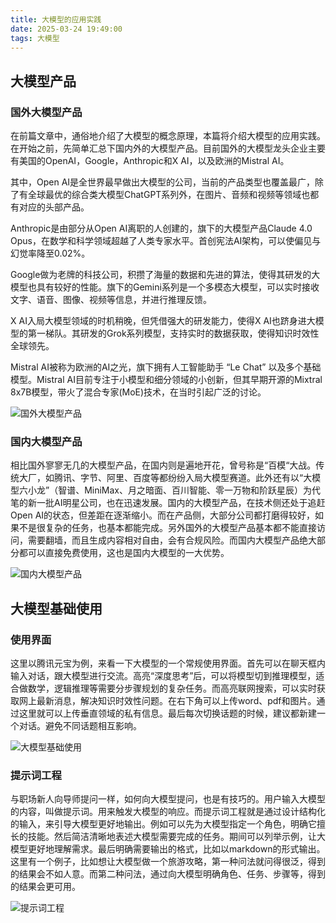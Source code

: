 ```yaml
---
title: 大模型的应用实践
date: 2025-03-24 19:49:00
tags: 大模型
---
```


## 大模型产品

### 国外大模型产品

在前篇文章中，通俗地介绍了大模型的概念原理，本篇将介绍大模型的应用实践。在开始之前，先简单汇总下国内外的大模型产品。目前国外的大模型龙头企业主要有美国的OpenAI，Google，Anthropic和X AI，以及欧洲的Mistral AI。

其中，Open AI是全世界最早做出大模型的公司，当前的产品类型也覆盖最广，除了有全球最优的综合类大模型ChatGPT系列外，在图片、音频和视频等领域也都有对应的头部产品。

Anthropic是由部分从Open AI离职的人创建的，旗下的大模型产品Claude 4.0 Opus，在数学和科学领域超越了人类专家水平。首创宪法AI架构，可以使偏见与幻觉率降至0.02%。

Google做为老牌的科技公司，积攒了海量的数据和先进的算法，使得其研发的大模型也具有较好的性能。旗下的Gemini系列是一个多模态大模型，可以实时接收文字、语音、图像、视频等信息，并进行推理反馈。

X AI入局大模型领域的时机稍晚，但凭借强大的研发能力，使得X AI也跻身进大模型的第一梯队。其研发的Grok系列模型，支持实时的数据获取，使得知识时效性全球领先。

Mistral AI被称为欧洲的AI之光，旗下拥有人工智能助手 “Le Chat” 以及多个基础模型。Mistral AI目前专注于小模型和细分领域的小创新，但其早期开源的Mixtral 8x7B模型，带火了混合专家(MoE)技术，在当时引起广泛的讨论。

![国外大模型产品](https://dmrookie-1304531716.cos.ap-guangzhou.myqcloud.com/techblog/imgs/20250324202452609.webp)

### 国内大模型产品

相比国外寥寥无几的大模型产品，在国内则是遍地开花，曾号称是“百模“大战。传统大厂，如腾讯、字节、阿里、百度等都纷纷入局大模型赛道。此外还有以“大模型六小龙”（智谱、MiniMax、月之暗面、百川智能、零一万物和阶跃星辰）为代笔的新一批AI明星公司，也在迅速发展。国内的大模型产品，在技术侧还处于追赶Open AI的状态，但差距在逐渐缩小。而在产品侧，大部分公司都打磨得较好，如果不是很复杂的任务，也基本都能完成。另外国外的大模型产品基本都不能直接访问，需要翻墙，而且生成内容相对自由，会有合规风险。而国内大模型产品绝大部分都可以直接免费使用，这也是国内大模型的一大优势。

![国内大模型产品](https://dmrookie-1304531716.cos.ap-guangzhou.myqcloud.com/techblog/imgs/20250324232518394.webp)

## 大模型基础使用

### 使用界面

这里以腾讯元宝为例，来看一下大模型的一个常规使用界面。首先可以在聊天框内输入对话，跟大模型进行交流。高亮“深度思考”后，可以将模型切到推理模型，适合做数学，逻辑推理等需要分步骤规划的复杂任务。而高亮联网搜索，可以实时获取网上最新消息，解决知识时效性问题。在右下角可以上传word、pdf和图片。通过这里就可以上传垂直领域的私有信息。最后每次切换话题的时候，建议都新建一个对话。避免不同话题相互影响。

![大模型基础使用](https://dmrookie-1304531716.cos.ap-guangzhou.myqcloud.com/techblog/imgs/20250324232858262.webp)

### 提示词工程

与职场新人向导师提问一样，如何向大模型提问，也是有技巧的。用户输入大模型的内容，叫做提示词。用来触发大模型的响应。而提示词工程就是通过设计结构化的输入，来引导大模型更好地输出。例如可以先为大模型指定一个角色，明确它擅长的技能。然后简洁清晰地表述大模型需要完成的任务。期间可以列举示例，让大模型更好地理解需求。最后明确需要输出的格式，比如以markdown的形式输出。 这里有一个例子，比如想让大模型做一个旅游攻略，第一种问法就问得很泛，得到的结果会不如人意。而第二种问法，通过向大模型明确角色、任务、步骤等，得到的结果会更可用。

![提示词工程](https://dmrookie-1304531716.cos.ap-guangzhou.myqcloud.com/techblog/imgs/20250325092213705.webp)
